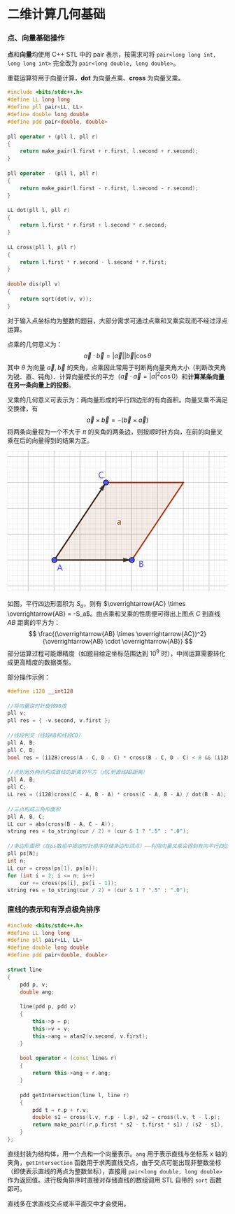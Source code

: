 # 二维计算几何基础

### 点、向量基础操作

**点**和**向量**均使用 C++ STL 中的 pair 表示，按需求可将 `pair<long long int, long long int>` 完全改为 `pair<long double, long double>`。

重载运算符用于向量计算，**dot** 为向量点乘、**cross** 为向量叉乘。

```c++
#include <bits/stdc++.h>
#define LL long long
#define pll pair<LL, LL>
#define double long double
#define pdd pair<double, double>

pll operator + (pll l, pll r)
{
    return make_pair(l.first + r.first, l.second + r.second);
}

pll operator - (pll l, pll r)
{
    return make_pair(l.first - r.first, l.second - r.second);
}

LL dot(pll l, pll r)
{
    return l.first * r.first + l.second * r.second;
}

LL cross(pll l, pll r)
{
    return l.first * r.second - l.second * r.first;
}

double dis(pll v)
{
    return sqrt(dot(v, v));
}
```

对于输入点坐标均为整数的题目，大部分需求可通过点乘和叉乘实现而不经过浮点运算。

点乘的几何意义为：
$$
\vec{a} \cdot \vec{b} = |\vec{a}||\vec{b}|\cos{\theta}
$$
其中 $\theta$ 为向量 $\vec{a}, \vec{b}$ 的夹角，点乘因此常用于判断两向量夹角大小（判断改夹角为锐、直、钝角）、计算向量模长的平方（$\vec{a} \cdot \vec{a} = |a|^2 \cos{0}$）和**计算某条向量在另一条向量上的投影**。

叉乘的几何意义可表示为：两向量形成的平行四边形的有向面积。向量叉乘不满足交换律，有
$$
\vec{a} \times \vec{b} = -(\vec{b} \times \vec{a})
$$
将两条向量视为一个不大于 $\pi$ 的夹角的两条边，则按顺时针方向，在前的向量叉乘在后的向量得到的结果为正。

![](image/1725966343696.png)

如图，平行四边形面积为 $S_a$，则有 $\overrightarrow{AC} \times \overrightarrow{AB} = -S_a$。由点乘和叉乘的性质便可得出上图点 $C$ 到直线 $AB$ 距离的平方为：
$$
\frac{(\overrightarrow{AB} \times \overrightarrow{AC})^2}{\overrightarrow{AB} \cdot \overrightarrow{AB}}
$$
部分运算过程可能爆精度（如题目给定坐标范围达到 $10^9$ 时），中间运算需要转化成更高精度的数据类型。

部分操作示例：

```c++
#define i128 __int128

//将向量逆时针旋转90度
pll v;
pll res = { -v.second, v.first };

//线段判交（线段AB和线段CD）
pll A, B;
pll C, D;
bool res = (i128)cross(A - C, D - C) * cross(B - C, D - C) < 0 && (i128)cross(C - A, B - A) * cross(D - A, B - A) < 0;

//点到另外两点构成直线的距离的平方（点C到直线AB距离）
pll A, B;
pll C;
LL res = (i128)cross(C - A, B - A) * cross(C - A, B - A) / dot(B - A);

//三点构成三角形面积
pll A, B, C;
LL cur = abs(cross(B - A, C - A));
string res = to_string(cur / 2) + (cur & 1 ? ".5" : ".0");

//多边形面积（在ps数组中按逆时针顺序存储多边形顶点）——利用向量叉乘会得到有向平行四边形面积的性质
pll ps[N];
int n;
LL cur = cross(ps[1], ps[n]);
for (int i = 2; i <= n; i++)
    cur += cross(ps[i], ps[i - 1]);
string res = to_string(cur / 2) + (cur & 1 ? ".5" : ".0");
```

### 直线的表示和有浮点极角排序

```c++
#include <bits/stdc++.h>
#define LL long long
#define pll pair<LL, LL>
#define double long double
#define pdd pair<double, double>

struct line
{
    pdd p, v;
    double ang;

    line(pdd p, pdd v)
    {
        this->p = p;
        this->v = v;
        this->ang = atan2(v.second, v.first);
    }

    bool operator < (const line& r)
    {
        return this->ang < r.ang;
    }

    pdd getIntersection(line l, line r)
    {
        pdd t = r.p + r.v;
        double s1 = cross(l.v, r.p - l.p), s2 = cross(l.v, t - l.p);
        return make_pair((r.p.first * s2 - t.first * s1) / (s2 - s1), (r.p.second * s2 - t.second * s1) / (s2 - s1));
    }
};
```

直线封装为结构体，用一个点和一个向量表示。`ang` 用于表示直线与坐标系 x 轴的夹角，`getIntersection` 函数用于求两直线交点，由于交点可能出现非整数坐标（即使表示直线的两点为整数坐标），直接用 `pair<long double, long double>` 作为返回值。进行极角排序时直接对存储直线的数组调用  STL 自带的 `sort` 函数即可。

直线多在求直线交点或半平面交中才会使用。
